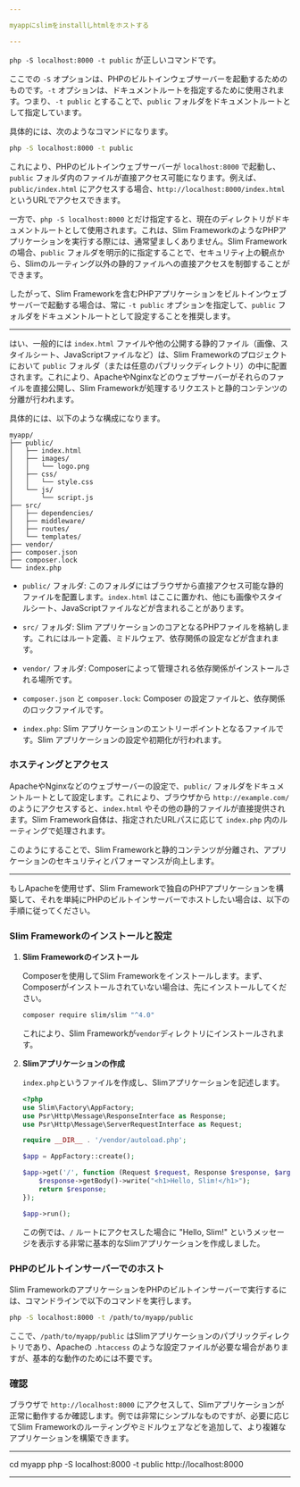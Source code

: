 ```yaml
---

myappにslimをinstallしhtmlをホストする

---
```


`php -S localhost:8000 -t public` が正しいコマンドです。

ここでの `-S` オプションは、PHPのビルトインウェブサーバーを起動するためのものです。`-t` オプションは、ドキュメントルートを指定するために使用されます。つまり、`-t public` とすることで、`public` フォルダをドキュメントルートとして指定しています。

具体的には、次のようなコマンドになります。

```bash
php -S localhost:8000 -t public
```

これにより、PHPのビルトインウェブサーバーが `localhost:8000` で起動し、`public` フォルダ内のファイルが直接アクセス可能になります。例えば、`public/index.html` にアクセスする場合、`http://localhost:8000/index.html` というURLでアクセスできます。

一方で、`php -S localhost:8000` とだけ指定すると、現在のディレクトリがドキュメントルートとして使用されます。これは、Slim FrameworkのようなPHPアプリケーションを実行する際には、通常望ましくありません。Slim Frameworkの場合、`public` フォルダを明示的に指定することで、セキュリティ上の観点から、Slimのルーティング以外の静的ファイルへの直接アクセスを制御することができます。

したがって、Slim Frameworkを含むPHPアプリケーションをビルトインウェブサーバーで起動する場合は、常に `-t public` オプションを指定して、`public` フォルダをドキュメントルートとして設定することを推奨します。

---

はい、一般的には `index.html` ファイルや他の公開する静的ファイル（画像、スタイルシート、JavaScriptファイルなど）は、Slim Frameworkのプロジェクトにおいて `public` フォルダ（または任意のパブリックディレクトリ）の中に配置されます。これにより、ApacheやNginxなどのウェブサーバーがそれらのファイルを直接公開し、Slim Frameworkが処理するリクエストと静的コンテンツの分離が行われます。

具体的には、以下のような構成になります。

```
myapp/
├── public/
│   ├── index.html
│   ├── images/
│   │   └── logo.png
│   ├── css/
│   │   └── style.css
│   └── js/
│       └── script.js
├── src/
│   ├── dependencies/
│   ├── middleware/
│   ├── routes/
│   └── templates/
├── vendor/
├── composer.json
├── composer.lock
└── index.php
```

- `public/` フォルダ: このフォルダにはブラウザから直接アクセス可能な静的ファイルを配置します。`index.html` はここに置かれ、他にも画像やスタイルシート、JavaScriptファイルなどが含まれることがあります。

- `src/` フォルダ: Slim アプリケーションのコアとなるPHPファイルを格納します。これにはルート定義、ミドルウェア、依存関係の設定などが含まれます。

- `vendor/` フォルダ: Composerによって管理される依存関係がインストールされる場所です。

- `composer.json` と `composer.lock`: Composer の設定ファイルと、依存関係のロックファイルです。

- `index.php`: Slim アプリケーションのエントリーポイントとなるファイルです。Slim アプリケーションの設定や初期化が行われます。

### ホスティングとアクセス

ApacheやNginxなどのウェブサーバーの設定で、`public/` フォルダをドキュメントルートとして設定します。これにより、ブラウザから `http://example.com/` のようにアクセスすると、`index.html` やその他の静的ファイルが直接提供されます。Slim Framework自体は、指定されたURLパスに応じて `index.php` 内のルーティングで処理されます。

このようにすることで、Slim Frameworkと静的コンテンツが分離され、アプリケーションのセキュリティとパフォーマンスが向上します。

---

もしApacheを使用せず、Slim Frameworkで独自のPHPアプリケーションを構築して、それを単純にPHPのビルトインサーバーでホストしたい場合は、以下の手順に従ってください。

### Slim Frameworkのインストールと設定

1. **Slim Frameworkのインストール**

   Composerを使用してSlim Frameworkをインストールします。まず、Composerがインストールされていない場合は、先にインストールしてください。

   ```bash
   composer require slim/slim "^4.0"
   ```

   これにより、Slim Frameworkが`vendor`ディレクトリにインストールされます。

2. **Slimアプリケーションの作成**

   `index.php`というファイルを作成し、Slimアプリケーションを記述します。

   ```php
   <?php
   use Slim\Factory\AppFactory;
   use Psr\Http\Message\ResponseInterface as Response;
   use Psr\Http\Message\ServerRequestInterface as Request;

   require __DIR__ . '/vendor/autoload.php';

   $app = AppFactory::create();

   $app->get('/', function (Request $request, Response $response, $args) {
       $response->getBody()->write("<h1>Hello, Slim!</h1>");
       return $response;
   });

   $app->run();
   ```

   この例では、`/` ルートにアクセスした場合に "Hello, Slim!" というメッセージを表示する非常に基本的なSlimアプリケーションを作成しました。

### PHPのビルトインサーバーでのホスト

Slim FrameworkのアプリケーションをPHPのビルトインサーバーで実行するには、コマンドラインで以下のコマンドを実行します。

```bash
php -S localhost:8000 -t /path/to/myapp/public
```

ここで、`/path/to/myapp/public` はSlimアプリケーションのパブリックディレクトリであり、Apacheの `.htaccess` のような設定ファイルが必要な場合がありますが、基本的な動作のためには不要です。

### 確認

ブラウザで `http://localhost:8000` にアクセスして、Slimアプリケーションが正常に動作するか確認します。例では非常にシンプルなものですが、必要に応じてSlim Frameworkのルーティングやミドルウェアなどを追加して、より複雑なアプリケーションを構築できます。

---

cd myapp
php -S localhost:8000 -t public
http://localhost:8000

---
